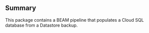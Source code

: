 ## Summary

This package contains a BEAM pipeline that populates a Cloud SQL database from a Datastore backup.
